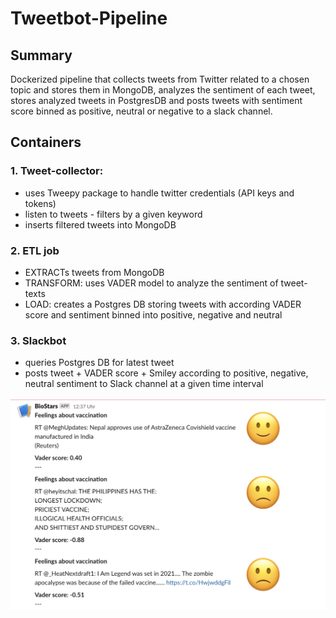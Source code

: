 # Tweetbot-Pipeline

## Summary
Dockerized pipeline that collects tweets from Twitter related to a chosen topic and stores them in MongoDB, analyzes the sentiment of each tweet, stores analyzed tweets in PostgresDB and posts tweets with sentiment score binned as positive, neutral or negative to a slack channel.

## Containers

### 1. Tweet-collector:
* uses Tweepy package to handle twitter credentials (API keys and tokens)
* listen to tweets - filters by a given keyword
* inserts filtered tweets into MongoDB
### 2. ETL job
* EXTRACTs tweets from MongoDB
* TRANSFORM: uses VADER model to analyze the sentiment of tweet-texts
* LOAD: creates a Postgres DB storing tweets with according VADER score and sentiment binned into positive, negative and neutral
### 3. Slackbot
* queries Postgres DB for latest tweet
* posts tweet + VADER score + Smiley according to positive, negative, neutral sentiment to Slack channel at a given time interval

<img src="slackbot_output.png" width="600"/>
